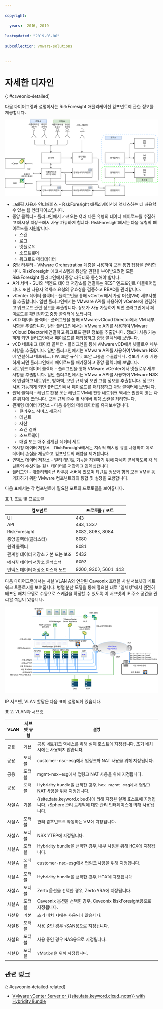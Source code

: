 ```yaml
---

copyright:

  years:  2016, 2019

lastupdated: "2019-05-06"

subcollection: vmware-solutions


---
```


# 자세한 디자인
{: #caveonix-detailed}

다음 다이어그램과 설명에서는 RiskForesight 애플리케이션 컴포넌트에 관한 정보를 제공합니다.

![애플리케이션 컴포넌트](../../images/caveonix-app-components.svg "애플리케이션 컴포넌트")


-	그래픽 사용자 인터페이스 - RiskForesight 애플리케이션에 액세스하는 데 사용할 수 있는 웹 인터페이스입니다.
-	중앙 콜렉터 - 플러그인에서 가져오는 여러 다른 유형의 데이터 페이로드를 수집하고 메시징 저장소에서 사용 가능하게 합니다. RiskForesight에서는 다음 유형의 페이로드를 지원합니다.
    - 스캔
    - 로그
    - 넷플로우
    - 소프트웨어
    - 워크로드 메타데이터
- 중앙 라우터 - VMware Orchestration 계층을 사용하여 모든 통합 접점을 관리합니다. RiskForesight 에코시스템과 통신할 권한을 부여받으려면 모든 RiskForesight 플러그인에서 중앙 라우터와 통신해야 합니다.
-	API 서버 - GUI와 백엔드 데이터 저장소를 연결하는 REST 엔드포인트 미들웨어입니다. 또한 사용자 액세스 요청의 유효성을 검증하고 RBAC를 관리합니다.
-	vCenter 데이터 콜렉터 - 플러그인을 통해 vCenter에서 가상 머신(VM) 세부사항을 추출합니다. 일반 플러그인에서는 VMware API를 사용하여 vCenter에 연결하고 워크로드 관련 정보를 추출합니다. 정보가 사용 가능하게 되면 플러그인에서 페이로드를 패키징하고 중앙 콜렉터에 보냅니다.
-	vCD 데이터 콜렉터 - 플러그인을 통해 VMware vCloud Director에서 VM 세부사항을 추출합니다. 일반 플러그인에서는 VMware API를 사용하여 VMware vCloud Director에 연결하고 워크로드 관련 정보를 추출합니다. 정보가 사용 가능하게 되면 플러그인에서 페이로드를 패키징하고 중앙 콜렉터에 보냅니다.
-	vCD 네트워크 데이터 콜렉터 - 플러그인을 통해 VMware vCD에서 넷플로우 세부사항을 추출합니다. 일반 플러그인에서는 VMware API를 사용하여 VMware NSX에 연결하고 네트워크, FW, 보안 규칙 및 보안 그룹을 추출합니다. 정보가 사용 가능하게 되면 플러그인에서 페이로드를 패키징하고 중앙 콜렉터에 보냅니다.
-	네트워크 데이터 콜렉터 - 플러그인을 통해 VMware vCenter에서 넷플로우 세부사항을 추출합니다. 일반 플러그인에서는 VMware API를 사용하여 VMware NSX에 연결하고 네트워크, 방화벽, 보안 규칙 및 보안 그룹 정보를 추출합니다. 정보가 사용 가능하게 되면 플러그인에서 페이로드를 패키징하고 중앙 콜렉터에 보냅니다.
-	원격 콜렉터 - 테넌트 환경 또는 테넌트 VM에 관한 네트워크 액세스 권한이 있는 다른 위치에 있습니다. 모든 규제 준수 및 사이버 위험 스캔을 처리합니다.
-	관계형 데이터 저장소 - 다음 유형의 메타데이터를 유지보수합니다.
    - 클라우드 서비스 제공자
    - 테넌트
    - 자산
    - 스캔 결과
    - 소프트웨어
    - 매일 또는 매주 집계된 데이터 세트
- 메시징 데이터 저장소 - RiskForesight에서는 지속적 메시징 큐를 사용하여 제로 데이터 손실을 제공하고 컴포넌트의 배압을 제거합니다.
- 인덱스 데이터 저장소 - 멀티 테넌트 기능을 지원하기 위해 자세히 분석하도록 각 테넌트의 수신되는 원시 데이터를 저장하고 인덱싱합니다.
- 플러그인 - 애플리케이션 라우팅 서버에 있으며 테넌트 정보와 함께 모든 VM을 동기화하기 위한 VMware 컴포넌트와의 통합 및 설정을 포함합니다.

다음 표에서는 각 컴포넌트에 필요한 포트와 프로토콜을 보여줍니다.

표 1. 포트 및 프로토콜

|컴포넌트	|프로토콜 / 포트|
|---|---|
|UI| 443|
|API|443, 1337|
|RiskForesight|8082, 8083, 8084|
|중앙 콜렉터(클러스터)|8080|
|원격 콜렉터|8081|
|관계형 데이터 저장소 기본 또는 보조|5432|
|메시징 데이터 저장소 클러스터|9092|
|인덱스 데이터 저장소 마스터 노드|9200, 9300, 5601, 443|

다음 다이어그램에서는 사설 VLAN A와 연관된 Caveonix 포터블 사설 서브넷과 네트워크 토폴로지를 보여줍니다. 병렬 분산 모델을 통해 필요한 대로 "일체형"에서 완전히 배포된 배치 모델로 수동으로 스케일을 확장할 수 있도록 이 서브넷의 IP 주소 공간을 관리할 책임이 있습니다.

![네트워크 다이어그램](../../images/caveonix-network.svg "네트워크 다이어그램")

IP 서브넷, VLAN 할당은 다음 표에 설명되어 있습니다.

표 2. VLAN과 서브넷

|VLAN 	|서브넷 유형 	|설명|
|---|---|---|
|공용 	|기본 	|공용 네트워크 액세스를 위해 실제 호스트에 지정됩니다. 초기 배치 시에는 사용되지 않습니다.|
|공용	|포터블 	|customer-nsx-esg에서 업링크와 NAT 사용을 위해 지정됩니다.|
|공용	|포터블 	|mgmt-nsx-esg에서 업링크 NAT 사용을 위해 지정됩니다.|
|공용	|포터블 	|Hybridity bundle을 선택한 경우, hcx-mgmt-esg에서 업링크 NAT 사용을 위해 지정됩니다.|
|사설 A 	|기본 	|{{site.data.keyword.cloud}}에 의해 지정된 실제 호스트에 지정됩니다. vSphere 관리 트래픽에 대한 관리 인터페이스에 의해 사용됩니다.|
|사설 A 	|포터블 	|관리 컴포넌트로 작동하는 VM에 지정됩니다.|
|사설 A 	|포터블 	|NSX VTEP에 지정됩니다.|
|사설 A 	|포터블 	|Hybridity bundle을 선택한 경우, 내부 사용을 위해 HCX에 지정됩니다.|
|사설 A 	|포터블 	|customer-nsx-esg에서 업링크 사용을 위해 지정됩니다.|
|사설 A 	|포터블 	|Hybridity bundle을 선택한 경우, HCX에 지정됩니다.|
|사설 A 	|포터블 	|Zerto 옵션을 선택한 경우, Zerto VRA에 지정됩니다.|
|사설 A 	|포터블 	|Caveonix 옵션을 선택한 경우, Caveonix RiskForesight용으로 지정됩니다.|
|사설 B	|기본	|초기 배치 시에는 사용되지 않습니다.|
|사설 B 	|포터블 	|사용 중인 경우 vSAN용으로 지정됩니다.|
|사설 B 	|포터블 	|사용 중인 경우 NAS용으로 지정됩니다.|
|사설 B 	|포터블 	|vMotion을 위해 지정됩니다.|


## 관련 링크
{: #caveonix-detailed-related}

* [VMware vCenter Server on {{site.data.keyword.cloud_notm}} with Hybridity Bundle](/docs/services/vmwaresolutions/archiref/vcs?topic=vmware-solutions-vcs-hybridity-intro)
